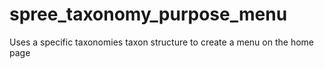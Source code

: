 spree_taxonomy_purpose_menu
===========================

Uses a specific taxonomies taxon structure to create a menu on the home page